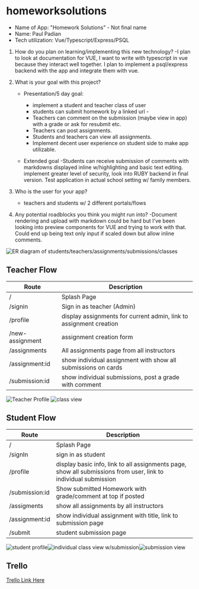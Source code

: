 # homeworksolutions
-   Name of App: "Homework Solutions" - Not final name
-   Name: Paul Padian
-   Tech utilization: Vue/Typescript/Express/PSQL

1.  How do you plan on learning/implementing this new technology?
	-I plan to look at documentation for VUE, I want to write with typescript in vue because they 			interact well together. I plan to implement a psql/express backend with the app and integrate them with vue.
2.  What is your goal with this project?
	- Presentation/5 day goal: 
		- implement a student and teacher class of user
		-  students can submit homework by a linked url -
		- Teachers can comment on the submission (maybe view in app) with a grade or ask for resubmit etc. 
		- Teachers can post assignments. 
		- Students and teachers can view all assignments. 
		- Implement decent user experience on student side to make app utilizable.

	- Extended goal -Students can receive submission of comments with markdowns displayed inline w/highlighting and basic text editing. implement greater level of security, look into RUBY backend in final version. Test application in actual school setting w/ family members.
	
3.  Who is the user for your app?
	-	teachers and students w/ 2 different portals/flows

4.  Any potential roadblocks you think you might run into?
	-Document rendering and upload with markdown could be hard but I've been looking into preview components for VUE and trying to work with that. Could end up being text only input if scaled down but allow inline comments.

![ER diagram of students/teachers/assignments/submissions/classes](https://i.imgur.com/E4FCXHm.png)

## Teacher Flow
| Route| Description |
|--|--|
| / | Splash Page
| /signin | Sign in as teacher (Admin)
| /profile | display assignments for current admin, link to assignment creation |
|/new-assignment|assignment creation form|
|/assignments|All assignments page from all instructors|
| /assignment:id | show individual assignment with show all submissions on cards |
| /submission:id| show individual submissions, post a grade with comment|

![Teacher Profile](https://i.imgur.com/GLyHgEk.png)
![class view](https://i.imgur.com/xiznP83.png)

## Student Flow
| Route| Description |
|--|--|
| / | Splash Page
|/signIn|sign in as student|
| /profile | display basic info, link to all assignments page, show all submissions from user, link to individual submission|
|/submission:id|Show submitted Homework with grade/comment at top if posted|
|/assigments|show all assignments by all instructors|
| /assignment:id | show individual assignment with title, link to submission page |
| /submit| student submission page |
  
![student profile](https://i.imgur.com/Nozgu7r.png)![individual class view w/submission](https://i.imgur.com/vtkjobT.png)![submission view](https://i.imgur.com/8sIVsZd.png)

## Trello
[Trello Link Here](https://trello.com/b/DHuqyNsA/p4-planning)
